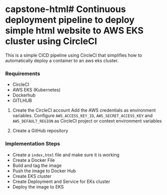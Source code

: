 # capstone-html# Continuous deployment pipeline to deploy simple html website to AWS EKS cluster using CircleCI

This is a simple CICD pipeline using CircleCI that simplifies how to automatically deploy a container to an aws eks cluster.

### Requirements

- CircleCI
- AWS EKS (Kubernetes)
- Dockerhub
- GITLHUB

1. Create the CircleCI account
   Add the AWS credentials as environment variables. Configure `AWS_ACCESS_KEY_ID`, `AWS_SECRET_ACCESS_KEY` and `AWS_DEFAULT_REGION` as CircleCI project or context environment variables

2. Create a GitHub repository

### Implementation Steps

- Create a `index,html` file and make sure it is working
- Create a Docker File
- Build and tag the image
- Push the image to Docker Hub
- Create EKS cluster
- Create Deployment and Service for EKs cluster
- Deploy the image to EKS
